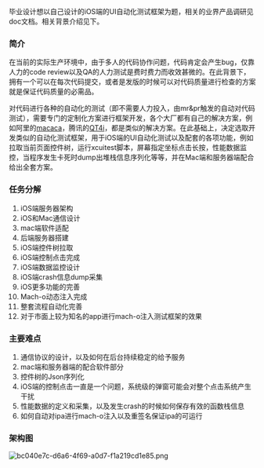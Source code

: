 毕业设计想以自己设计的iOS端的UI自动化测试框架为题，相关的业界产品调研见doc文档。相关背景介绍见下。

### 简介

在当前的实际生产环境中，由于多人的代码协作问题，代码肯定会产生bug，仅靠人力的code review以及QA的人力测试是费时费力而收效甚微的。在此背景下，拥有一个可以在每次代码提交，或者是发版的时候可以对代码质量进行检查的方案就是保证代码质量的必需品。

对代码进行各种的自动化的测试（即不需要人力投入，由mr&pr触发的自动对代码测试），需要专门的定制化方案进行框架开发，各个大厂都有自己的解决方案，例如阿里的[macaca](https://macacajs.github.io/zh/)，腾讯的[QT4i](https://qt4i.readthedocs.io/zh_CN/latest/)，都是类似的解决方案。在此基础上，决定选取开发类似的自动化测试框架，用于iOS端的UI自动化测试以及配套的各项功能，例如拉取当前页面控件树，运行xcuitest脚本，屏幕指定坐标点击长按，性能数据监控，当程序发生卡死时dump出堆栈信息序列化等等，并在Mac端和服务器端配合给出全套方案。

### 任务分解

1.	iOS端服务器架构
2.	iOS和Mac通信设计
3.	mac端软件适配
4.	后端服务器搭建
5.	iOS端控件树拉取
6.	iOS端控制点击完成
7.	iOS端数据监控设计
8.	iOS端crash信息dump采集
9.	iOS更多功能的完善
10.	Mach-o动态注入完成
11.	整套流程自动化完善
12.	对于市面上较为知名的app进行mach-o注入测试框架的效果

### 主要难点

1. 通信协议的设计，以及如何在后台持续稳定的给予服务
2. mac端和服务器端的配合软件部分
3. 控件树的Json序列化
4. iOS端的控制点击一直是一个问题，系统级的弹窗可能会对整个点击系统产生干扰
5. 性能数据的定义和采集，以及发生crash的时候如何保存有效的函数栈信息
6. 如何自动对ipa进行mach-o注入以及重签名保证ipa的可运行

### 架构图
![bc040e7c-d6a6-4f69-a0d7-f1a219cd1e85.png](https://i.loli.net/2019/11/19/FqCtnuEck9LvjQp.png)

